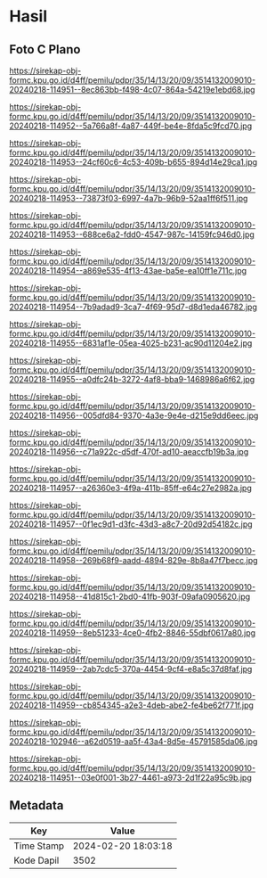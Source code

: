 # Hasil

## Foto C Plano

https://sirekap-obj-formc.kpu.go.id/d4ff/pemilu/pdpr/35/14/13/20/09/3514132009010-20240218-114951--8ec863bb-f498-4c07-864a-54219e1ebd68.jpg

https://sirekap-obj-formc.kpu.go.id/d4ff/pemilu/pdpr/35/14/13/20/09/3514132009010-20240218-114952--5a766a8f-4a87-449f-be4e-8fda5c9fcd70.jpg

https://sirekap-obj-formc.kpu.go.id/d4ff/pemilu/pdpr/35/14/13/20/09/3514132009010-20240218-114953--24cf60c6-4c53-409b-b655-894d14e29ca1.jpg

https://sirekap-obj-formc.kpu.go.id/d4ff/pemilu/pdpr/35/14/13/20/09/3514132009010-20240218-114953--73873f03-6997-4a7b-96b9-52aa1ff6f511.jpg

https://sirekap-obj-formc.kpu.go.id/d4ff/pemilu/pdpr/35/14/13/20/09/3514132009010-20240218-114953--688ce6a2-fdd0-4547-987c-14159fc946d0.jpg

https://sirekap-obj-formc.kpu.go.id/d4ff/pemilu/pdpr/35/14/13/20/09/3514132009010-20240218-114954--a869e535-4f13-43ae-ba5e-ea10ff1e711c.jpg

https://sirekap-obj-formc.kpu.go.id/d4ff/pemilu/pdpr/35/14/13/20/09/3514132009010-20240218-114954--7b9adad9-3ca7-4f69-95d7-d8d1eda46782.jpg

https://sirekap-obj-formc.kpu.go.id/d4ff/pemilu/pdpr/35/14/13/20/09/3514132009010-20240218-114955--6831af1e-05ea-4025-b231-ac90d11204e2.jpg

https://sirekap-obj-formc.kpu.go.id/d4ff/pemilu/pdpr/35/14/13/20/09/3514132009010-20240218-114955--a0dfc24b-3272-4af8-bba9-1468986a6f62.jpg

https://sirekap-obj-formc.kpu.go.id/d4ff/pemilu/pdpr/35/14/13/20/09/3514132009010-20240218-114956--005dfd84-9370-4a3e-9e4e-d215e9dd6eec.jpg

https://sirekap-obj-formc.kpu.go.id/d4ff/pemilu/pdpr/35/14/13/20/09/3514132009010-20240218-114956--c71a922c-d5df-470f-ad10-aeaccfb19b3a.jpg

https://sirekap-obj-formc.kpu.go.id/d4ff/pemilu/pdpr/35/14/13/20/09/3514132009010-20240218-114957--a26360e3-4f9a-411b-85ff-e64c27e2982a.jpg

https://sirekap-obj-formc.kpu.go.id/d4ff/pemilu/pdpr/35/14/13/20/09/3514132009010-20240218-114957--0f1ec9d1-d3fc-43d3-a8c7-20d92d54182c.jpg

https://sirekap-obj-formc.kpu.go.id/d4ff/pemilu/pdpr/35/14/13/20/09/3514132009010-20240218-114958--269b68f9-aadd-4894-829e-8b8a47f7becc.jpg

https://sirekap-obj-formc.kpu.go.id/d4ff/pemilu/pdpr/35/14/13/20/09/3514132009010-20240218-114958--41d815c1-2bd0-41fb-903f-09afa0905620.jpg

https://sirekap-obj-formc.kpu.go.id/d4ff/pemilu/pdpr/35/14/13/20/09/3514132009010-20240218-114959--8eb51233-4ce0-4fb2-8846-55dbf0617a80.jpg

https://sirekap-obj-formc.kpu.go.id/d4ff/pemilu/pdpr/35/14/13/20/09/3514132009010-20240218-114959--2ab7cdc5-370a-4454-9cf4-e8a5c37d8faf.jpg

https://sirekap-obj-formc.kpu.go.id/d4ff/pemilu/pdpr/35/14/13/20/09/3514132009010-20240218-114959--cb854345-a2e3-4deb-abe2-fe4be62f771f.jpg

https://sirekap-obj-formc.kpu.go.id/d4ff/pemilu/pdpr/35/14/13/20/09/3514132009010-20240218-102946--a62d0519-aa5f-43a4-8d5e-45791585da06.jpg

https://sirekap-obj-formc.kpu.go.id/d4ff/pemilu/pdpr/35/14/13/20/09/3514132009010-20240218-114951--03e0f001-3b27-4461-a973-2d1f22a95c9b.jpg


## Metadata

| Key        | Value               |
| ---------- | ------------------- |
| Time Stamp | 2024-02-20 18:03:18 |
| Kode Dapil | 3502                |



